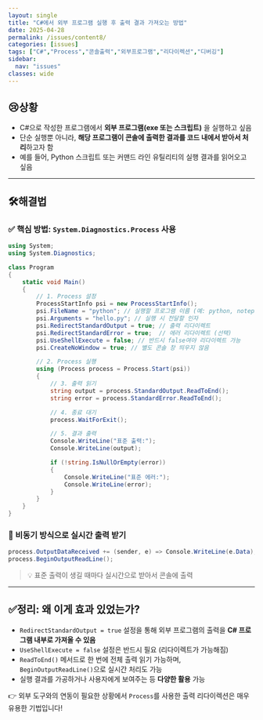 ```yaml
---
layout: single
title: "C#에서 외부 프로그램 실행 후 출력 결과 가져오는 방법"
date: 2025-04-28
permalink: /issues/content8/
categories: [issues]
tags: ["C#","Process","콘솔출력","외부프로그램","리다이렉션","디버깅"]
sidebar:
  nav: "issues"
classes: wide
---
```


## 😢**상황**
* C#으로 작성한 프로그램에서 **외부 프로그램(exe 또는 스크립트)** 을 실행하고 싶음  
* 단순 실행뿐 아니라, **해당 프로그램이 콘솔에 출력한 결과를 코드 내에서 받아서 처리**하고자 함  
* 예를 들어, Python 스크립트 또는 커맨드 라인 유틸리티의 실행 결과를 읽어오고 싶음

***

## 🛠️**해결법**

### ✅ 핵심 방법: `System.Diagnostics.Process` 사용

```csharp
using System;
using System.Diagnostics;

class Program
{
    static void Main()
    {
        // 1. Process 설정
        ProcessStartInfo psi = new ProcessStartInfo();
        psi.FileName = "python"; // 실행할 프로그램 이름 (예: python, notepad, mytool.exe 등)
        psi.Arguments = "hello.py"; // 실행 시 전달할 인자
        psi.RedirectStandardOutput = true; // 출력 리다이렉트
        psi.RedirectStandardError = true;  // 에러 리다이렉트 (선택)
        psi.UseShellExecute = false; // 반드시 false여야 리다이렉트 가능
        psi.CreateNoWindow = true; // 별도 콘솔 창 띄우지 않음

        // 2. Process 실행
        using (Process process = Process.Start(psi))
        {
            // 3. 출력 읽기
            string output = process.StandardOutput.ReadToEnd();
            string error = process.StandardError.ReadToEnd();

            // 4. 종료 대기
            process.WaitForExit();

            // 5. 결과 출력
            Console.WriteLine("표준 출력:");
            Console.WriteLine(output);

            if (!string.IsNullOrEmpty(error))
            {
                Console.WriteLine("표준 에러:");
                Console.WriteLine(error);
            }
        }
    }
}
```

### 🔁 비동기 방식으로 실시간 출력 받기

```csharp
process.OutputDataReceived += (sender, e) => Console.WriteLine(e.Data);
process.BeginOutputReadLine();
```

> 💡 표준 출력이 생길 때마다 실시간으로 받아서 콘솔에 출력

***

## ✅**정리: 왜 이게 효과 있었는가?**

* `RedirectStandardOutput = true` 설정을 통해 외부 프로그램의 출력을 **C# 프로그램 내부로 가져올 수 있음**
* `UseShellExecute = false` 설정은 반드시 필요 (리다이렉트가 가능해짐)
* `ReadToEnd()` 메서드로 한 번에 전체 출력 읽기 가능하며, `BeginOutputReadLine()`으로 실시간 처리도 가능
* 실행 결과를 가공하거나 사용자에게 보여주는 등 **다양한 활용** 가능

👉 외부 도구와의 연동이 필요한 상황에서 `Process`를 사용한 출력 리다이렉션은 매우 유용한 기법입니다!
